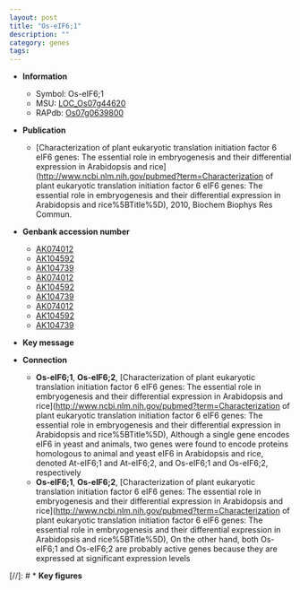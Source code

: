 ```yaml
---
layout: post
title: "Os-eIF6;1"
description: ""
category: genes
tags: 
---
```


* **Information**  
    + Symbol: Os-eIF6;1  
    + MSU: [LOC_Os07g44620](http://rice.uga.edu/cgi-bin/ORF_infopage.cgi?orf=LOC_Os07g44620)  
    + RAPdb: [Os07g0639800](http://rapdb.dna.affrc.go.jp/viewer/gbrowse_details/irgsp1?name=Os07g0639800)  

* **Publication**  
    + [Characterization of plant eukaryotic translation initiation factor 6 eIF6 genes: The essential role in embryogenesis and their differential expression in Arabidopsis and rice](http://www.ncbi.nlm.nih.gov/pubmed?term=Characterization of plant eukaryotic translation initiation factor 6 eIF6 genes: The essential role in embryogenesis and their differential expression in Arabidopsis and rice%5BTitle%5D), 2010, Biochem Biophys Res Commun.

* **Genbank accession number**  
    + [AK074012](http://www.ncbi.nlm.nih.gov/nuccore/AK074012)
    + [AK104592](http://www.ncbi.nlm.nih.gov/nuccore/AK104592)
    + [AK104739](http://www.ncbi.nlm.nih.gov/nuccore/AK104739)
    + [AK074012](http://www.ncbi.nlm.nih.gov/nuccore/AK074012)
    + [AK104592](http://www.ncbi.nlm.nih.gov/nuccore/AK104592)
    + [AK104739](http://www.ncbi.nlm.nih.gov/nuccore/AK104739)
    + [AK074012](http://www.ncbi.nlm.nih.gov/nuccore/AK074012)
    + [AK104592](http://www.ncbi.nlm.nih.gov/nuccore/AK104592)
    + [AK104739](http://www.ncbi.nlm.nih.gov/nuccore/AK104739)

* **Key message**  

* **Connection**  
    + __Os-eIF6;1__, __Os-eIF6;2__, [Characterization of plant eukaryotic translation initiation factor 6 eIF6 genes: The essential role in embryogenesis and their differential expression in Arabidopsis and rice](http://www.ncbi.nlm.nih.gov/pubmed?term=Characterization of plant eukaryotic translation initiation factor 6 eIF6 genes: The essential role in embryogenesis and their differential expression in Arabidopsis and rice%5BTitle%5D), Although a single gene encodes eIF6 in yeast and animals, two genes were found to encode proteins homologous to animal and yeast eIF6 in Arabidopsis and rice, denoted At-eIF6;1 and At-eIF6;2, and Os-eIF6;1 and Os-eIF6;2, respectively
    + __Os-eIF6;1__, __Os-eIF6;2__, [Characterization of plant eukaryotic translation initiation factor 6 eIF6 genes: The essential role in embryogenesis and their differential expression in Arabidopsis and rice](http://www.ncbi.nlm.nih.gov/pubmed?term=Characterization of plant eukaryotic translation initiation factor 6 eIF6 genes: The essential role in embryogenesis and their differential expression in Arabidopsis and rice%5BTitle%5D), On the other hand, both Os-eIF6;1 and Os-eIF6;2 are probably active genes because they are expressed at significant expression levels

[//]: # * **Key figures**  


